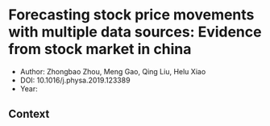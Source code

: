 # Forecasting stock price movements with multiple data sources: Evidence from stock market in china

- Author: Zhongbao Zhou, Meng Gao, Qing Liu, Helu Xiao
- DOI: 10.1016/j.physa.2019.123389
- Year: 

## Context

